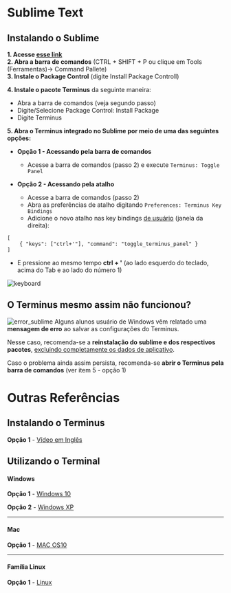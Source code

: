 # Sublime Text

## Instalando o Sublime

**1. Acesse [esse link](https://www.sublimetext.com/3)**   
**2. Abra a barra de comandos** (CTRL + SHIFT + P ou clique em Tools (Ferramentas)-> Command Pallete)   
**3. Instale o Package Control** (digite Install Package Controll) 

**4. Instale o pacote Terminus** da seguinte maneira:
  * Abra a barra de comandos (veja segundo passo)
  * Digite/Selecione Package Control: Install Package
  * Digite Terminus   

**5. Abra o Terminus integrado no Sublime por meio de uma das seguintes opções:**
* **Opção 1 - Acessando pela barra de comandos**
	* Acesse a barra de comandos (passo 2) e execute ```Terminus: Toggle Panel```

* **Opção 2 - Acessando pela atalho**
	* Acesse a barra de comandos (passo 2)
	* Abra as preferências de atalho digitando `Preferences: Terminus Key Bindings`
	* Adicione o novo atalho nas key bindings <ins>de usuário</ins> (janela da direita):
```
[
	{ "keys": ["ctrl+'"], "command": "toggle_terminus_panel" }
]
```

   * E pressione ao mesmo tempo **ctrl + '** (ao lado esquerdo do teclado, acima do Tab e ao lado do número 1)   


![keyboard](https://github.com/GermainPereira/TodayILearned/blob/master/Others/Static/keyboard-ctrl_'.png?raw=true)

## O Terminus mesmo assim não funcionou?

![error_sublime](https://github.com/GermainPereira/padir-logica-de-programacao/blob/master/3a-turma/sublime-terminus-error.jpg?raw=true)
Alguns alunos usuário de Windows vêm relatado uma **mensagem de erro** ao salvar as configurações do Terminus.

Nesse caso, recomenda-se a **reinstalação do sublime e dos respectivos pacotes**, [excluindo completamente os dados de aplicativo](https://stackoverflow.com/questions/56391480/how-can-i-uninstall-sublime-text-3-from-windows-10).

Caso o problema ainda assim persista, recomenda-se **abrir o Terminus pela barra de comandos** (ver item 5 - opção 1)


# Outras Referências

## Instalando o Terminus

**Opção 1** - [Vídeo em Inglês](https://www.youtube.com/watch?v=i7MxgpFokdU)


## Utilizando o Terminal

#### Windows

**Opção 1** - [Windows 10](https://www.youtube.com/watch?v=NZKpDpHL5Bo)

**Opção 2** - [Windows XP](https://www.youtube.com/watch?v=-52t42FgaO8)

---

#### Mac

**Opção 1** - [MAC OS10](https://www.youtube.com/watch?v=okzqund_EbQ)

---

#### Família Linux
**Opção 1** - [Linux](https://www.youtube.com/watch?v=mgs92GtkQCE)
